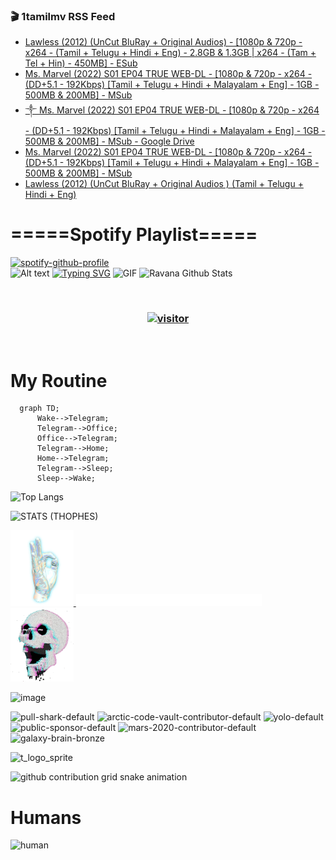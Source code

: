 ### 🎬 1tamilmv RSS Feed

<!-- BLOG-POST-LIST:START -->
- [Lawless &lpar;2012&rpar; &lpar;UnCut BluRay + Original Audios&rpar; - [1080p &amp; 720p - x264 - &lpar;Tamil + Telugu + Hindi + Eng&rpar; - 2.8GB &amp; 1.3GB | x264 - &lpar;Tam + Tel + Hin&rpar; - 450MB] - ESub](https://www.1tamilmv.space/index.php?/forums/topic/164667-lawless-2012-uncut-bluray-original-audios-1080p-720p-x264-tamil-telugu-hindi-eng-28gb-13gb-x264-tam-tel-hin-450mb-esub/&do=findComment&comment=329354)
- [Ms. Marvel &lpar;2022&rpar; S01 EP04 TRUE WEB-DL - [1080p &amp; 720p - x264 - &lpar;DD+5.1 - 192Kbps&rpar; [Tamil + Telugu + Hindi + Malayalam + Eng] - 1GB - 500MB &amp; 200MB] - MSub](https://www.1tamilmv.space/index.php?/forums/topic/164724-ms-marvel-2022-s01-ep04-true-web-dl-1080p-720p-x264-dd51-192kbps-tamil-telugu-hindi-malayalam-eng-1gb-500mb-200mb-msub/&do=findComment&comment=329353)
- [༒    Ms. Marvel &lpar;2022&rpar; S01 EP04 TRUE WEB-DL - [1080p &amp; 720p - x264 - &lpar;DD+5.1 - 192Kbps&rpar; [Tamil + Telugu + Hindi + Malayalam + Eng] - 1GB - 500MB &amp; 200MB] - MSub - Google Drive](https://www.1tamilmv.space/index.php?/forums/topic/164749-%E0%BC%92-ms-marvel-2022-s01-ep04-true-web-dl-1080p-720p-x264-dd51-192kbps-tamil-telugu-hindi-malayalam-eng-1gb-500mb-200mb-msub-google-drive/&do=findComment&comment=329352)
- [Ms. Marvel &lpar;2022&rpar; S01 EP04 TRUE WEB-DL - [1080p &amp; 720p - x264 - &lpar;DD+5.1 - 192Kbps&rpar; [Tamil + Telugu + Hindi + Malayalam + Eng] - 1GB - 500MB &amp; 200MB] - MSub](https://www.1tamilmv.space/index.php?/forums/topic/164724-ms-marvel-2022-s01-ep04-true-web-dl-1080p-720p-x264-dd51-192kbps-tamil-telugu-hindi-malayalam-eng-1gb-500mb-200mb-msub/&do=findComment&comment=329351)
- [Lawless &lpar;2012&rpar; &lpar;UnCut BluRay + Original Audios &rpar; &lpar;Tamil + Telugu + Hindi + Eng&rpar;](https://www.1tamilmv.space/index.php?/forums/topic/164748-lawless-2012-uncut-bluray-original-audios-tamil-telugu-hindi-eng/&do=findComment&comment=329350)
<!-- BLOG-POST-LIST:END -->

# =====Spotify Playlist=====
[![spotify-github-profile](https://spotify-github-profile.vercel.app/api/view?uid=31rfzgmuvvewegdlxvlev4ynz4vu&cover_image=true&theme=default&bar_color=53b14f&bar_color_cover=true)](https://ravana69.github.io/rss)
</br>
![Alt text](https://spotify-recently-played-readme.vercel.app/api?user=31rfzgmuvvewegdlxvlev4ynz4vu)
[![Typing SVG](https://readme-typing-svg.herokuapp.com?color=%2336BCF7&center=true&vCenter=true&multiline=true&height=81&lines=I+AM+RAVANA;CONTACT+ME+ON+TELEGRAM%3A+%40R4V4N4)](https://git.io/typing-svg)
<img align="centre" height="400px" width="490px" alt="GIF" src="https://github.com/ravana69/ravana69/blob/master/rvm.gif" />
![Ravana Github Stats](https://github-readme-stats.vercel.app/api?username=ravana69&&show_icons=true&theme=radical)

<br />
<h3 align="center"> <a href="https://t.me/r4v4n4"><img src="https://profile-counter.glitch.me/ravana69/count.svg" alt="visitor" width="600"></a> </h3>
</br>

<H1>My Routine</H1>

```mermaid
  graph TD;
      Wake-->Telegram;
      Telegram-->Office;
      Office-->Telegram;
      Telegram-->Home;
      Home-->Telegram;
      Telegram-->Sleep;
      Sleep-->Wake;
```
![Top Langs](https://github-readme-stats.vercel.app/api/top-langs/?username=ravana69&&show_icons=true&theme=radical)

![STATS (THOPHES)](https://github-profile-trophy.vercel.app/?username=ravana69&theme=gruvbox&margin-w=10&margin-h=15&column=8)
<br />
<p align="left">
    <a href="#">
        <img width="20%" src="./assets/images/hand.gif" alt="" />
    </a>
    <a href="#">
        <img width="59%" src="./assets/images/spacer.png" alt="" >
    </a>
    <a href="#">
        <img width="20%" src="./assets/images/skull.gif" alt="" />
    </a>
</p>


![image](https://user-images.githubusercontent.com/47528708/175298537-0623dc00-7b1a-4ec1-b5b1-71768763a234.png)

<img width="148" alt="pull-shark-default" src="https://user-images.githubusercontent.com/47528708/176419715-70981865-4dc6-489a-8a1a-06842db67b15.gif"> <img width="148" alt="arctic-code-vault-contributor-default" src="https://user-images.githubusercontent.com/47528708/175267501-e1fbbb8f-c2b2-4882-b865-2ac4debef26c.png"> <img width="148" alt="yolo-default" src="https://user-images.githubusercontent.com/47528708/175267654-281a1880-1129-4b7b-bf2f-de5dd2bc5afa.png"> <img width="148" alt="public-sponsor-default" src="https://user-images.githubusercontent.com/47528708/175268448-2e78cc75-fb25-4d76-bd22-7df520446b45.png"> <img width="148" alt="mars-2020-contributor-default" src="https://user-images.githubusercontent.com/47528708/175268475-de6d987a-3be9-4353-86a5-23b422559355.png"> <img width="148" alt="galaxy-brain-bronze" src="https://user-images.githubusercontent.com/47528708/176419717-e2fdca8b-0fdc-47dd-9511-a7ff52178a33.gif">

![t_logo_sprite](https://user-images.githubusercontent.com/47528708/175293007-21ff1792-1fca-4be3-bcae-12fdc3aa414f.svg)

![github contribution grid snake animation](https://raw.githubusercontent.com/ravana69/ravana69/output/github-contribution-grid-snake-dark.svg#gh-dark-mode-only)

# Humans
<img width="170" alt="human" src="https://user-images.githubusercontent.com/47528708/176413829-c142d478-1c96-4c3c-a2a4-2dd35374c335.gif">

